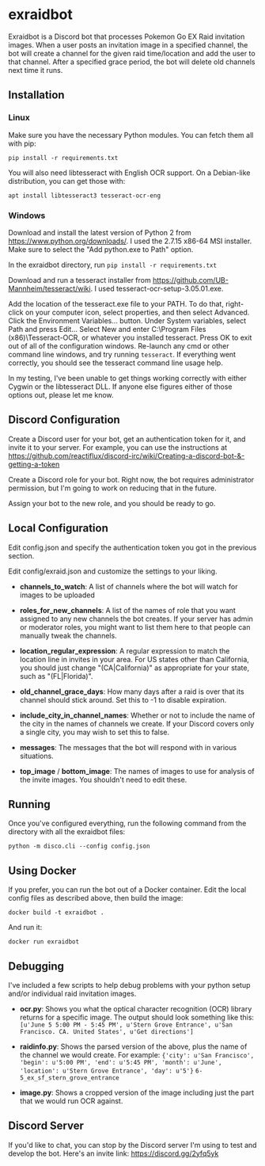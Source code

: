 # exraidbot

Exraidbot is a Discord bot that processes Pokemon Go EX Raid invitation
images.  When a user posts an invitation image in a specified channel, the
bot will create a channel for the given raid time/location and add the user
to that channel.  After a specified grace period, the bot will delete old
channels next time it runs.

## Installation

### Linux

Make sure you have the necessary Python modules.  You can fetch them all
with pip:

`pip install -r requirements.txt`

You will also need libtesseract with English OCR support.  On a Debian-like
distribution, you can get those with:

`apt install libtesseract3 tesseract-ocr-eng`

### Windows

Download and install the latest version of Python 2 from
https://www.python.org/downloads/.  I used the 2.7.15 x86-64 MSI installer. 
Make sure to select the "Add python.exe to Path" option.

In the exraidbot directory, run `pip install -r requirements.txt`

Download and run a tesseract installer from
https://github.com/UB-Mannheim/tesseract/wiki.  I used
tesseract-ocr-setup-3.05.01.exe.

Add the location of the tesseract.exe file to your PATH.  To do that,
right-click on your computer icon, select properties, and then select
Advanced.  Click the Environment Variables...  button.  Under System
variables, select Path and press Edit...  Select New and enter C:\\Program
Files (x86)\\Tesseract-OCR, or whatever you installed tesseract.  Press OK
to exit out of all of the configuration windows.  Re-launch any cmd or other
command line windows, and try running `tesseract`.  If everything went
correctly, you should see the tesseract command line usage help.

In my testing, I've been unable to get things working correctly with either
Cygwin or the libtesseract DLL.  If anyone else figures either of those
options out, please let me know.

## Discord Configuration

Create a Discord user for your bot, get an authentication token for it, and
invite it to your server.  For example, you can use the instructions at
https://github.com/reactiflux/discord-irc/wiki/Creating-a-discord-bot-&-getting-a-token

Create a Discord role for your bot.  Right now, the bot requires
administrator permission, but I'm going to work on reducing that in the
future.

Assign your bot to the new role, and you should be ready to go.

## Local Configuration

Edit config.json and specify the authentication token you got in the
previous section.

Edit config/exraid.json and customize the settings to your liking.

- **channels_to_watch**: A list of channels where the bot will watch for
  images to be uploaded

- **roles_for_new_channels**: A list of the names of role that you want
  assigned to any new channels the bot creates.  If your server has admin or
  moderator roles, you might want to list them here to that people can
  manually tweak the channels.

- **location_regular_expression**: A regular expression to match the
  location line in invites in your area.  For US states other than
  California, you should just change "(CA|California)" as appropriate for
  your state, such as "(FL|Florida)".

- **old_channel_grace_days**: How many days after a raid is over that its
  channel should stick around. Set this to -1 to disable expiration.

- **include_city_in_channel_names**: Whether or not to include the name of
  the city in the names of channels we create.  If your Discord covers only
  a single city, you may wish to set this to false.

- **messages**: The messages that the bot will respond with in various
  situations.

- **top_image** / **bottom_image**: The names of images to use for analysis
  of the invite images. You shouldn't need to edit these.

## Running

Once you've configured everything, run the following command from the
directory with all the exraidbot files:

`python -m disco.cli --config config.json`

## Using Docker

If you prefer, you can run the bot out of a Docker container.  Edit the
local config files as described above, then build the image:

`docker build -t exraidbot .`

And run it:

`docker run exraidbot`

## Debugging

I've included a few scripts to help debug problems with your python setup
and/or individual raid invitation images.

- **ocr.py**: Shows you what the optical character recognition (OCR) library
  returns for a specific image.  The output should look something like this:
  `[u'June 5 5:00 PM - 5:45 PM', u'Stern Grove Entrance', u'San Francisco. CA. United States', u'Get directions']`

- **raidinfo.py**: Shows the parsed version of the above, plus the name of
  the channel we would create.  For example:
  `{'city': u'San Francisco', 'begin': u'5:00 PM', 'end': u'5:45 PM', 'month': u'June', 'location': u'Stern Grove Entrance', 'day': u'5'}`
  `6-5_ex_sf_stern_grove_entrance`

- **image.py**: Shows a cropped version of the image including just the part
  that we would run OCR against.

## Discord Server

If you'd like to chat, you can stop by the Discord server I'm using to test
and develop the bot. Here's an invite link: https://discord.gg/2yfq5yk
